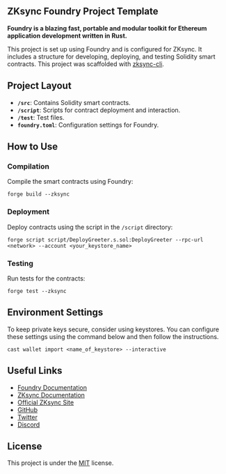 ## ZKsync Foundry Project Template

**Foundry is a blazing fast, portable and modular toolkit for Ethereum application development written in Rust.**

This project is set up using Foundry and is configured for ZKsync. It includes a structure for developing, deploying, and testing Solidity smart contracts. This project was scaffolded with [zksync-cli](https://github.com/matter-labs/zksync-cli).

## Project Layout

- **`/src`**: Contains Solidity smart contracts.
- **`/script`**: Scripts for contract deployment and interaction.
- **`/test`**: Test files.
- **`foundry.toml`**: Configuration settings for Foundry.

## How to Use

### Compilation

Compile the smart contracts using Foundry:

```
forge build --zksync
```

### Deployment

Deploy contracts using the script in the `/script` directory:

```
forge script script/DeployGreeter.s.sol:DeployGreeter --rpc-url <network> --account <your_keystore_name> 
```

### Testing

Run tests for the contracts:

```
forge test --zksync
```

## Environment Settings

To keep private keys secure, consider using keystores. You can configure these settings using the command below and then follow the instructions.

```
cast wallet import <name_of_keystore> --interactive
```

## Useful Links

- [Foundry Documentation](https://book.getfoundry.sh/)
- [ZKsync Documentation](https://docs.zksync.io/)
- [Official ZKsync Site](https://zksync.io/)
- [GitHub](https://github.com/matter-labs)
- [Twitter](https://twitter.com/zksync)
- [Discord](https://join.zksync.dev/)

## License

This project is under the [MIT](./LICENSE) license.
